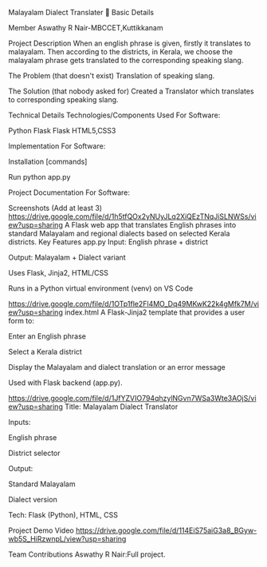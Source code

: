 Malayalam Dialect Translater 🎯
Basic Details

Member
Aswathy R Nair-MBCCET,Kuttikkanam

Project Description
When an english phrase is given, firstly it translates to malayalam. Then according to the districts, in Kerala, we choose the malayalam 
phrase gets translated to the corresponding speaking slang.

The Problem (that doesn't exist)
Translation of speaking slang.

The Solution (that nobody asked for)
Created a Translator which translates to corresponding speaking slang.

Technical Details
Technologies/Components Used
For Software:

Python
Flask
Flask
HTML5,CSS3

Implementation
For Software:

Installation
[commands]

Run
python app.py

Project Documentation
For Software:

Screenshots (Add at least 3)
https://drive.google.com/file/d/1h5tfQOx2yNUyJLq2XiQEzTNqJiSLNWSs/view?usp=sharing
A Flask web app that translates English phrases into standard Malayalam and regional dialects based on selected Kerala districts.
Key Features
app.py
Input: English phrase + district

Output: Malayalam + Dialect variant

Uses Flask, Jinja2, HTML/CSS

Runs in a Python virtual environment (venv) on VS Code

https://drive.google.com/file/d/1OTp1fle2Fl4MO_Dq49MKwK22k4gMfk7M/view?usp=sharing
index.html 
A Flask-Jinja2 template that provides a user form to:

Enter an English phrase

Select a Kerala district

Display the Malayalam and dialect translation or an error message

Used with Flask backend (app.py).

https://drive.google.com/file/d/1JfYZVIO794qhzylNGvn7WSa3Wte3AOjS/view?usp=sharing
Title: Malayalam Dialect Translator

Inputs:

English phrase

District selector

Output:

Standard Malayalam

Dialect version

Tech: Flask (Python), HTML, CSS




Project Demo
Video
https://drive.google.com/file/d/114EiS75aiG3a8_BGyw-wb5S_HiRzwnpL/view?usp=sharing


Team Contributions
Aswathy R Nair:Full project.
